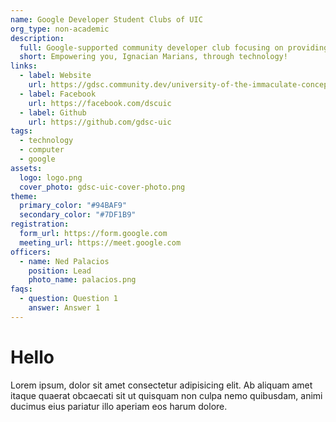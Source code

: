 ```yaml
---
name: Google Developer Student Clubs of UIC
org_type: non-academic
description:
  full: Google-supported community developer club focusing on providing an environment for students to build solutions for their respective communities through Google technologies.
  short: Empowering you, Ignacian Marians, through technology!
links:
  - label: Website
    url: https://gdsc.community.dev/university-of-the-immaculate-conception
  - label: Facebook
    url: https://facebook.com/dscuic
  - label: Github
    url: https://github.com/gdsc-uic
tags:
  - technology
  - computer
  - google
assets:
  logo: logo.png
  cover_photo: gdsc-uic-cover-photo.png
theme:
  primary_color: "#94BAF9"
  secondary_color: "#7DF1B9"
registration:
  form_url: https://form.google.com
  meeting_url: https://meet.google.com
officers:
  - name: Ned Palacios
    position: Lead
    photo_name: palacios.png
faqs:
  - question: Question 1
    answer: Answer 1
---
```


# Hello

Lorem ipsum, dolor sit amet consectetur adipisicing elit. Ab aliquam amet itaque quaerat obcaecati sit ut quisquam non culpa nemo quibusdam, animi ducimus eius pariatur illo aperiam eos harum dolore.
